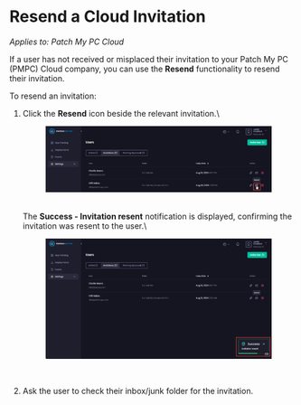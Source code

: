 # Resend a Cloud Invitation

_Applies to: Patch My PC Cloud_

If a user has not received or misplaced their invitation to your Patch My PC (PMPC) Cloud company, you can use the **Resend** functionality to resend their invitation.

To resend an invitation:

1.  Click the **Resend** icon beside the relevant invitation.\


    <figure><img src="../../../../_images/gitbook/image%20%28720%29.png" alt="Clicking the &#x22;Resend&#x22; link"><figcaption></figcaption></figure>

    \
    The **Success - Invitation resent** notification is displayed, confirming the invitation was resent to the user.\


    <figure><img src="../../../../_images/gitbook/image%20%28721%29.png" alt="“Success - Invitation resent” notification"><figcaption><p><br></p></figcaption></figure>
2. Ask the user to check their inbox/junk folder for the invitation.
